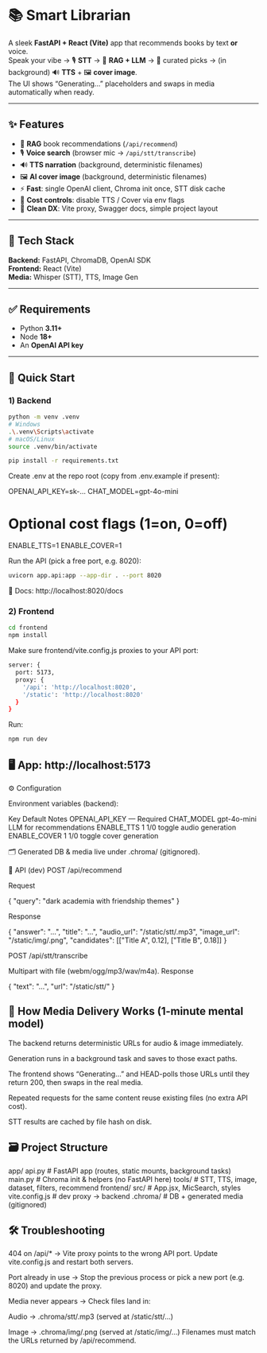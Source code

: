 # 📚 Smart Librarian

A sleek **FastAPI + React (Vite)** app that recommends books by text **or** voice.  
Speak your vibe → 🎙️ **STT** → 🤖 **RAG + LLM** → 📖 curated picks → (in background) 🔊 **TTS** + 🖼️ **cover image**.  
The UI shows “Generating…” placeholders and swaps in media automatically when ready.

---

## ✨ Features

- 🔎 **RAG** book recommendations (`/api/recommend`)
- 🎙️ **Voice search** (browser mic → `/api/stt/transcribe`)
- 🔊 **TTS narration** (background, deterministic filenames)
- 🖼️ **AI cover image** (background, deterministic filenames)
- ⚡ **Fast**: single OpenAI client, Chroma init once, STT disk cache
- 💸 **Cost controls**: disable TTS / Cover via env flags
- 🧱 **Clean DX**: Vite proxy, Swagger docs, simple project layout

---

## 🧰 Tech Stack

**Backend:** FastAPI, ChromaDB, OpenAI SDK  
**Frontend:** React (Vite)  
**Media:** Whisper (STT), TTS, Image Gen

---

## ✅ Requirements

- Python **3.11+**
- Node **18+**
- An **OpenAI API key**

---

## 🚀 Quick Start

### 1) Backend
```bash
python -m venv .venv
# Windows
.\.venv\Scripts\activate
# macOS/Linux
source .venv/bin/activate

pip install -r requirements.txt
```
Create .env at the repo root (copy from .env.example if present):

OPENAI_API_KEY=sk-...
CHAT_MODEL=gpt-4o-mini
# Optional cost flags (1=on, 0=off)
ENABLE_TTS=1
ENABLE_COVER=1


Run the API (pick a free port, e.g. 8020):
```bash
uvicorn app.api:app --app-dir . --port 8020
```

📖 Docs: http://localhost:8020/docs

### 2) Frontend
```bash
cd frontend
npm install
```

Make sure frontend/vite.config.js proxies to your API port:
```bash
server: {
  port: 5173,
  proxy: {
    '/api': 'http://localhost:8020',
    '/static': 'http://localhost:8020'
  }
}
```

Run:
```bash
npm run dev
```

## 🖥️ App: http://localhost:5173

⚙️ Configuration

Environment variables (backend):

Key	Default	Notes
OPENAI_API_KEY	—	Required
CHAT_MODEL	gpt-4o-mini	LLM for recommendations
ENABLE_TTS	1	1/0 toggle audio generation
ENABLE_COVER	1	1/0 toggle cover generation

🗂️ Generated DB & media live under .chroma/ (gitignored).

📡 API (dev)
POST /api/recommend

Request

{ "query": "dark academia with friendship themes" }


Response

{
  "answer": "...",
  "title": "…",
  "audio_url": "/static/stt/<hash>.mp3",
  "image_url": "/static/img/<hash>.png",
  "candidates": [["Title A", 0.12], ["Title B", 0.18]]
}

POST /api/stt/transcribe

Multipart with file (webm/ogg/mp3/wav/m4a).
Response

{ "text": "…", "url": "/static/stt/<uploaded>" }

## 🧠 How Media Delivery Works (1-minute mental model)

The backend returns deterministic URLs for audio & image immediately.

Generation runs in a background task and saves to those exact paths.

The frontend shows “Generating…” and HEAD-polls those URLs until they return 200, then swaps in the real media.

Repeated requests for the same content reuse existing files (no extra API cost).

STT results are cached by file hash on disk.

## 🗃️ Project Structure
app/
  api.py          # FastAPI app (routes, static mounts, background tasks)
  main.py         # Chroma init & helpers (no FastAPI here)
  tools/          # STT, TTS, image, dataset, filters, recommend
frontend/
  src/            # App.jsx, MicSearch, styles
  vite.config.js  # dev proxy → backend
.chroma/          # DB + generated media (gitignored)

## 🛠️ Troubleshooting

404 on /api/* → Vite proxy points to the wrong API port. Update vite.config.js and restart both servers.

Port already in use → Stop the previous process or pick a new port (e.g. 8020) and update the proxy.

Media never appears → Check files land in:

Audio → .chroma/stt/<hash>.mp3 (served at /static/stt/...)

Image → .chroma/img/<hash>.png (served at /static/img/...)
Filenames must match the URLs returned by /api/recommend.

